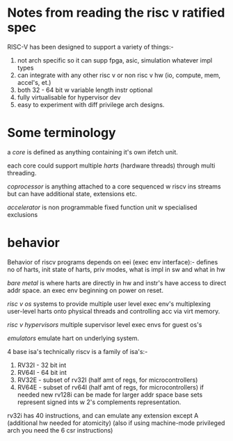 # Notes from reading the risc v ratified spec

RISC-V has been designed to support a variety of things:-
1. not arch specific so it can supp fpga, asic, simulation whatever impl types
2. can integrate with any other risc v or non risc v hw (io, compute, mem, accel's, et.)
3. both 32 - 64 bit w variable length instr optional
4. fully virtualisable for hypervisor dev
5. easy to experiment with diff privilege arch designs.

# Some terminology

a *core* is defined as anything containing it's own ifetch unit.

each core could support multiple *harts* (hardware threads) through multi threading.

*coprocessor* is anything attached to a core sequenced w riscv ins streams but can have additional state, extensions etc.

*accelerator* is non programmable fixed function unit w specialised exclusions

# behavior

Behavior of riscv programs depends on eei (exec env interface):-
defines no of harts, init state of harts, priv modes, what is impl in sw and what in hw

*bare metal* is where harts are directly in hw and instr's have access to direct addr space. an exec env beginning on power on reset.

*risc v os* systems to provide multiple user level exec env's multiplexing user-level harts onto physical threads and controlling acc via virt memory.

*risc v hypervisors* multiple supervisor level exec envs for guest os's

*emulators* emulate hart on underlying system.

4 base isa's technically riscv is a family of isa's:-
1. RV32I - 32 bit int
2. RV64I - 64 bit int
3. RV32E - subset of rv32I (half amt of regs, for microcontrollers)
4. RV64E - subset of rv64I (half amt of regs, for microcontrollers)
if needed new rv128i can be made for larger addr space
base sets represent signed ints w 2's complements representation.

rv32i has 40 instructions, and can emulate any extension except A (additional hw needed for atomicity)
(also if using machine-mode privileged arch you need the 6 csr instructions)
